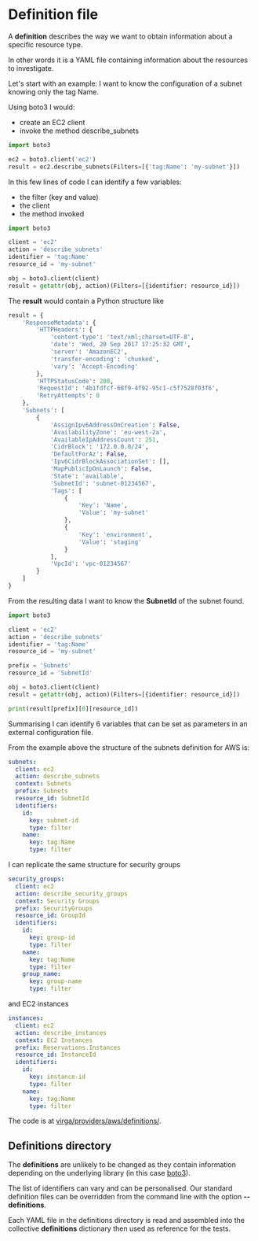 # Definition file

A __definition__ describes the way we want to obtain information about a specific resource type.

In other words it is a YAML file containing information about the resources to investigate.

Let's start with an example: I want to know the configuration of a subnet knowing only the tag Name. 

Using boto3 I would:

* create an EC2 client
* invoke the method describe_subnets

```python
import boto3

ec2 = boto3.client('ec2')
result = ec2.describe_subnets(Filters=[{'tag:Name': 'my-subnet'}])
```

In this few lines of code I can identify a few variables:

* the filter (key and value)
* the client 
* the method invoked

```python
import boto3

client = 'ec2'
action = 'describe_subnets'
identifier = 'tag:Name'
resource_id = 'my-subnet'

obj = boto3.client(client)
result = getattr(obj, action)(Filters=[{identifier: resource_id}])
```

The __result__ would contain a Python structure like

```python
result = {
    'ResponseMetadata': {
        'HTTPHeaders': {
            'content-type': 'text/xml;charset=UTF-8',
            'date': 'Wed, 20 Sep 2017 17:25:32 GMT',
            'server': 'AmazonEC2',
            'transfer-encoding': 'chunked',
            'vary': 'Accept-Encoding'
        },
        'HTTPStatusCode': 200,
        'RequestId': '4b1fdfcf-68f9-4f92-95c1-c5f7528f03f6',
        'RetryAttempts': 0
    },
    'Subnets': [
        {
            'AssignIpv6AddressOnCreation': False,
            'AvailabilityZone': 'eu-west-2a',
            'AvailableIpAddressCount': 251,
            'CidrBlock': '172.0.0.0/24',
            'DefaultForAz': False,
            'Ipv6CidrBlockAssociationSet': [],
            'MapPublicIpOnLaunch': False,
            'State': 'available',
            'SubnetId': 'subnet-01234567',
            'Tags': [
                {
                    'Key': 'Name',
                    'Value': 'my-subnet'
                },
                {
                    'Key': 'environment',
                    'Value': 'staging'
                }
            ],
            'VpcId': 'vpc-01234567'
        }
    ]
}
```

From the resulting data I want to know the __SubnetId__ of the subnet found.

```python
import boto3

client = 'ec2'
action = 'describe_subnets'
identifier = 'tag:Name'
resource_id = 'my-subnet'

prefix = 'Subnets'
resource_id = 'SubnetId'

obj = boto3.client(client)
result = getattr(obj, action)(Filters=[{identifier: resource_id}])

print(result[prefix][0][resource_id])
```

Summarising I can identify 6 variables that can be set as parameters in an external configuration file.

From the example above the structure of the subnets definition for AWS is:

```yaml
subnets:
  client: ec2
  action: describe_subnets
  context: Subnets
  prefix: Subnets
  resource_id: SubnetId
  identifiers:
    id: 
      key: subnet-id
      type: filter
    name: 
      key: tag:Name
      type: filter
```

I can replicate the same structure for security groups

```yaml
security_groups:
  client: ec2
  action: describe_security_groups
  context: Security Groups
  prefix: SecurityGroups
  resource_id: GroupId
  identifiers:
    id: 
      key: group-id
      type: filter
    name: 
      key: tag:Name
      type: filter      
    group_name: 
      key: group-name
      type: filter
```

and EC2 instances

```yaml
instances:
  client: ec2
  action: describe_instances
  context: EC2 Instances
  prefix: Reservations.Instances
  resource_id: InstanceId
  identifiers:
    id:
      key: instance-id
      type: filter
    name:
      key: tag:Name
      type: filter
```

The code is at [virga/providers/aws/definitions/]().

## Definitions directory

The __definitions__ are unlikely to be changed as they contain information depending on the underlying library (in 
this case [boto3](https://github.com/boto/boto3)).

The list of identifiers can vary and can be personalised. Our standard definition files can be overridden from the
command line with the option **--definitions**.

Each YAML file in the definitions directory is read and assembled into the collective __definitions__ dictionary then 
used as reference for the tests.
